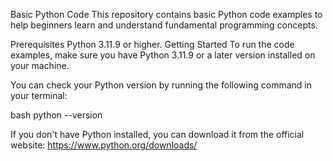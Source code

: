 
Basic Python Code
This repository contains basic Python code examples to help beginners learn and understand fundamental programming concepts.

Prerequisites
Python 3.11.9 or higher.
Getting Started
To run the code examples, make sure you have Python 3.11.9 or a later version installed on your machine.

You can check your Python version by running the following command in your terminal:

bash
python --version

If you don't have Python installed, you can download it from the official website: https://www.python.org/downloads/


